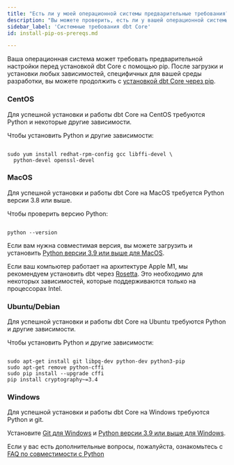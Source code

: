 ```yaml
---
title: "Есть ли у моей операционной системы предварительные требования?"
description: "Вы можете проверить, есть ли у вашей операционной системы предварительные требования для установки dbt Core."
sidebar_label: 'Системные требования dbt Core'
id: install-pip-os-prereqs.md

---
```


Ваша операционная система может требовать предварительной настройки перед установкой dbt Core с помощью pip. После загрузки и установки любых зависимостей, специфичных для вашей среды разработки, вы можете продолжить с [установкой dbt Core через pip](/docs/core/pip-install).

### CentOS

Для успешной установки и работы dbt Core на CentOS требуются Python и некоторые другие зависимости.

Чтобы установить Python и другие зависимости:

```shell

sudo yum install redhat-rpm-config gcc libffi-devel \
  python-devel openssl-devel

```

### MacOS

Для успешной установки и работы dbt Core на MacOS требуется Python версии 3.8 или выше.

Чтобы проверить версию Python:

```shell

python --version

```

Если вам нужна совместимая версия, вы можете загрузить и установить [Python версии 3.9 или выше для MacOS](https://www.python.org/downloads/macos).

Если ваш компьютер работает на архитектуре Apple M1, мы рекомендуем установить dbt через [Rosetta](https://support.apple.com/en-us/HT211861). Это необходимо для некоторых зависимостей, которые поддерживаются только на процессорах Intel.

### Ubuntu/Debian

Для успешной установки и работы dbt Core на Ubuntu требуются Python и другие зависимости.

Чтобы установить Python и другие зависимости:

```shell

sudo apt-get install git libpq-dev python-dev python3-pip
sudo apt-get remove python-cffi
sudo pip install --upgrade cffi
pip install cryptography~=3.4

```

### Windows

Для успешной установки и работы dbt Core на Windows требуются Python и git.

Установите [Git для Windows](https://git-scm.com/downloads) и [Python версии 3.9 или выше для Windows](https://www.python.org/downloads/windows/).

Если у вас есть дополнительные вопросы, пожалуйста, ознакомьтесь с [FAQ по совместимости с Python](/faqs/Core/install-python-compatibility)